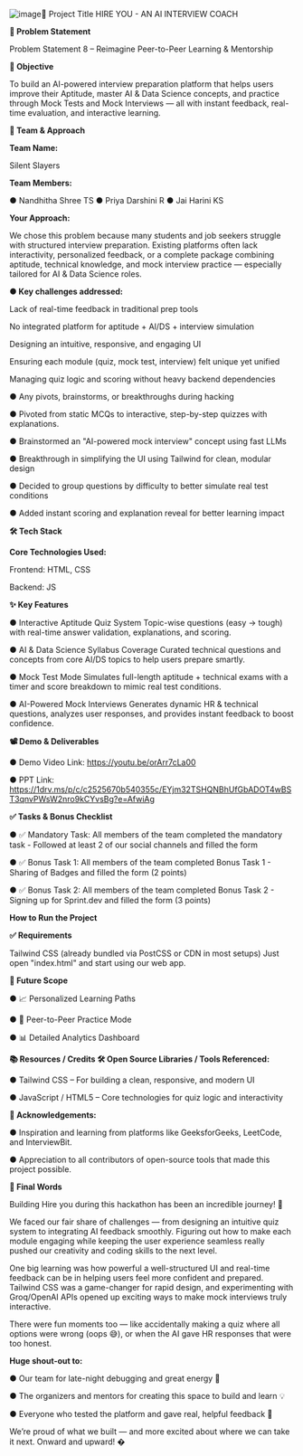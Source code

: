 ![image](https://github.com/user-attachments/assets/58b341dc-e5b0-4038-8ed9-84387a48ee03)🚀 Project Title
HIRE YOU - AN AI INTERVIEW COACH

**📌 Problem Statement**

Problem Statement 8 – Reimagine Peer-to-Peer Learning & Mentorship

**🎯 Objective**

To build an AI-powered interview preparation platform that helps users improve their Aptitude, master AI & Data Science concepts, and practice through Mock Tests and Mock Interviews — all with instant feedback, real-time evaluation, and interactive learning.

**🧠 Team & Approach**

**Team Name:**

Silent Slayers

**Team Members:**

● Nandhitha Shree TS
● Priya Darshini R
● Jai Harini KS

**Your Approach:**

We chose this problem because many students and job seekers struggle with structured interview preparation. Existing platforms often lack interactivity, personalized feedback, or a complete package combining aptitude, technical knowledge, and mock interview practice — especially tailored for AI & Data Science roles.

**● Key challenges addressed:**

Lack of real-time feedback in traditional prep tools

No integrated platform for aptitude + AI/DS + interview simulation

Designing an intuitive, responsive, and engaging UI

Ensuring each module (quiz, mock test, interview) felt unique yet unified

Managing quiz logic and scoring without heavy backend dependencies

● Any pivots, brainstorms, or breakthroughs during hacking

● Pivoted from static MCQs to interactive, step-by-step quizzes with explanations.

● Brainstormed an "AI-powered mock interview" concept using fast LLMs 

● Breakthrough in simplifying the UI using Tailwind for clean, modular design

● Decided to group questions by difficulty to better simulate real test conditions

● Added instant scoring and explanation reveal for better learning impact

**🛠️ Tech Stack**

**Core Technologies Used:**

Frontend: HTML, CSS

Backend: JS

**✨ Key Features**

● Interactive Aptitude Quiz System Topic-wise questions (easy → tough) with real-time answer validation, explanations, and scoring.

● AI & Data Science Syllabus Coverage Curated technical questions and concepts from core AI/DS topics to help users prepare smartly.

● Mock Test Mode Simulates full-length aptitude + technical exams with a timer and score  breakdown to mimic real test conditions.

● AI-Powered Mock Interviews Generates dynamic HR & technical questions, analyzes user responses, and provides instant feedback to boost confidence.

**📽 Demo & Deliverables**

● Demo Video Link: https://youtu.be/orArr7cLa00

● PPT Link: https://1drv.ms/p/c/c2525670b540355c/EYjm32TSHQNBhUfGbADOT4wBST3qnvPWsW2nro9kCYvsBg?e=AfwiAg

**✅ Tasks & Bonus Checklist**

● ✅ Mandatory Task: All members of the team completed the mandatory task - Followed at least 2 of our social channels and filled the form 

● ✅ Bonus Task 1: All members of the team completed Bonus Task 1 - Sharing of Badges and filled the form (2 points) 

● ✅ Bonus Task 2: All members of the team completed Bonus Task 2 - Signing up for Sprint.dev and filled the form (3 points) 

**How to Run the Project**

**✅ Requirements**

Tailwind CSS (already bundled via PostCSS or CDN in most setups)
Just open "index.html" and start using our web app.

**🧬 Future Scope**

● 📈 Personalized Learning Paths

● 🤝 Peer-to-Peer Practice Mode

● 📊 Detailed Analytics Dashboard


**📚 Resources / Credits
🛠 Open Source Libraries / Tools Referenced:**

● Tailwind CSS – For building a clean, responsive, and modern UI

● JavaScript / HTML5 – Core technologies for quiz logic and interactivity

**🙌 Acknowledgements:**

● Inspiration and learning from platforms like GeeksforGeeks, LeetCode, and InterviewBit.

● Appreciation to all contributors of open-source tools that made this project possible.

**🏁 Final Words**

Building Hire you during this hackathon has been an incredible journey! 🚀

We faced our fair share of challenges — from designing an intuitive quiz system to integrating AI feedback smoothly. Figuring out how to make each module engaging while keeping the user experience seamless really pushed our creativity and coding skills to the next level.

One big learning was how powerful a well-structured UI and real-time feedback can be in helping users feel more confident and prepared. Tailwind CSS was a game-changer for rapid design, and experimenting with Groq/OpenAI APIs opened up exciting ways to make mock interviews truly interactive.

There were fun moments too — like accidentally making a quiz where all options were wrong (oops 😅), or when the AI gave HR responses that were too honest.

**Huge shout-out to:**

● Our team for late-night debugging and great energy 🎉

● The organizers and mentors for creating this space to build and learn 💡

● Everyone who tested the platform and gave real, helpful feedback 🙌

We’re proud of what we built — and more excited about where we can take it next. Onward and upward! �
